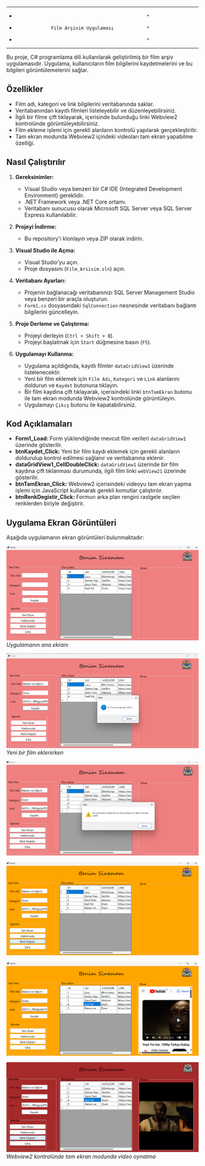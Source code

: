 *******************************************************
*                                                     *
*                  Film Arşivim Uygulaması            *
*                                                     *
*******************************************************

Bu proje, C# programlama dili kullanılarak geliştirilmiş bir film arşiv uygulamasıdır. Uygulama, kullanıcıların film bilgilerini kaydetmelerini ve bu bilgileri görüntülemelerini sağlar.

## Özellikler

- Film adı, kategori ve link bilgilerini veritabanında saklar.
- Veritabanından kayıtlı filmleri listeleyebilir ve düzenleyebilirsiniz.
- İlgili bir filme çift tıklayarak, içerisinde bulunduğu linki Webview2 kontrolünde görüntüleyebilirsiniz.
- Film ekleme işlemi için gerekli alanların kontrolü yapılarak gerçekleştirilir.
- Tam ekran modunda Webview2 içindeki videoları tam ekran yapabilme özelliği.

## Nasıl Çalıştırılır

1. **Gereksinimler:**
   - Visual Studio veya benzeri bir C# IDE (Integrated Development Environment) gereklidir.
   - .NET Framework veya .NET Core ortamı.
   - Veritabanı sunucusu olarak Microsoft SQL Server veya SQL Server Express kullanılabilir.

2. **Projeyi İndirme:**
   - Bu repository'i klonlayın veya ZIP olarak indirin.

3. **Visual Studio ile Açma:**
   - Visual Studio'yu açın.
   - Proje dosyasını (`Film_Arsivim.sln`) açın.

4. **Veritabanı Ayarları:**
   - Projenin bağlanacağı veritabanınızı SQL Server Management Studio veya benzeri bir araçla oluşturun.
   - `Form1.cs` dosyasındaki `SqlConnection` nesnesinde veritabanı bağlantı bilgilerini güncelleyin.

5. **Proje Derleme ve Çalıştırma:**
   - Projeyi derleyin (`Ctrl + Shift + B`).
   - Projeyi başlatmak için `Start` düğmesine basın (`F5`).

6. **Uygulamayı Kullanma:**
   - Uygulama açıldığında, kayıtlı filmler `dataGridView1` üzerinde listelenecektir.
   - Yeni bir film eklemek için `Film Adı`, `Kategori` ve `Link` alanlarını doldurun ve `Kaydet` butonuna tıklayın.
   - Bir film kaydına çift tıklayarak, içerisindeki linki `btnTamEkran` butonu ile tam ekran modunda Webview2 kontrolünde görüntüleyin.
   - Uygulamayı `Çıkış` butonu ile kapatabilirsiniz.

## Kod Açıklamaları

- **Form1_Load:** Form yüklendiğinde mevcut film verileri `dataGridView1` üzerinde gösterilir.
- **btnKaydet_Click:** Yeni bir film kaydı eklemek için gerekli alanların doldurulup kontrol edilmesi sağlanır ve veritabanına eklenir.
- **dataGridView1_CellDoubleClick:** `dataGridView1` üzerinde bir film kaydına çift tıklanması durumunda, ilgili film linki `webView21` üzerinde gösterilir.
- **btnTamEkran_Click:** Webview2 içerisindeki videoyu tam ekran yapma işlemi için JavaScript kullanarak gerekli komutlar çalıştırılır.
- **btnRenkDegistir_Click:** Formun arka plan rengini rastgele seçilen renklerden biriyle değiştirir.

## Uygulama Ekran Görüntüleri

Aşağıda uygulamanın ekran görüntüleri bulunmaktadır:

![Ana Ekran](https://github.com/mihrapgozcu/Film_Arsivim/blob/master/Ana%20Ekran.png)
*Uygulamanın ana ekranı*

![Film Ekleme](https://github.com/mihrapgozcu/Film_Arsivim/blob/master/Film%20Ekleme.png)
*Yeni bir film eklenirken*

![Hakkımızda](https://github.com/mihrapgozcu/Film_Arsivim/blob/master/Hakk%C4%B1m%C4%B1zda.png)

![Renk Değiştirme](https://github.com/mihrapgozcu/Film_Arsivim/blob/master/Renk%20De%C4%9Fi%C5%9Ftirme.png)

![Filmin Gözükmesi](https://github.com/mihrapgozcu/Film_Arsivim/blob/master/ekranda%20filmin%20g%C3%B6z%C3%BCkmesi.png)

![](https://github.com/mihrapgozcu/Film_Arsivim/blob/master/Tam%20ekran.png)
*Webview2 kontrolünde tam ekran modunda video oynatma*

